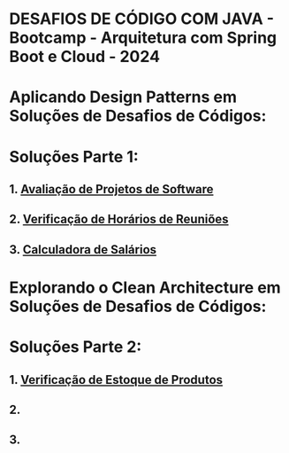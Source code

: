 # DESAFIOS DE CÓDIGO COM JAVA - Bootcamp - Arquitetura com Spring Boot e Cloud - 2024


# Aplicando Design Patterns em Soluções de Desafios de Códigos:

# Soluções Parte 1:
## 1. [Avaliação de Projetos de Software](Desafio1.java)
## 2. [Verificação de Horários de Reuniões](Desafio2.java)
## 3. [Calculadora de Salários](Desafio3.java)

# Explorando o Clean Architecture em Soluções de Desafios de Códigos:

# Soluções Parte 2:
## 1. [Verificação de Estoque de Produtos](Desafio4.java)
## 2. []()
## 3. []()
